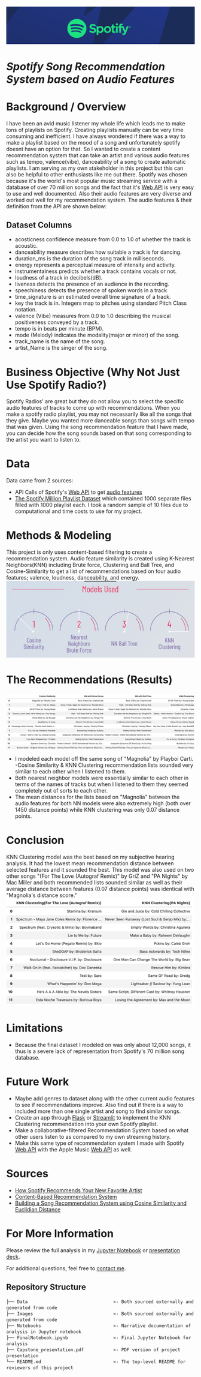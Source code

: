 ![header](./Images/usespotify.png)
# *Spotify Song Recommendation System based on Audio Features*

# Background / Overview
I have been an avid music listener my whole life which leads me to make tons of playlists on Spotify.
Creating playlists manually can be very time consuming and inefficient. I have always wondered if there was a way to make a playlist based on the mood of a song and unfortunately spotify doesnt have an option for that. So I wanted to create a content recommendation system that can take an artist and various audio features such as tempo, valence(vibe), danceability of a song to create automatic playlists. I am serving as my own stakeholder in this project but this can also be helpful to other enthusiasts like me out there. Spotify was chosen because it's the world's most popular music streaming service with a database of over 70 million songs and the fact that it's [Web API](https://developer.spotify.com/documentation/web-api/) is very easy to use and well documented. Also their audio features are very diverse and worked out well for my recommendation system. The audio features & their definition from the API are shown below:

## Dataset Columns
- acosticness confidence measure from 0.0 to 1.0 of whether the track is acoustic.
- danceability measure describes how suitable a track is for dancing.
- duration_ms is the duration of the song track in milliseconds.
- energy represents a perceptual measure of intensity and activity.
- instrumentalness predicts whether a track contains vocals or not.
- loudness of a track in decibels(dB).
- liveness detects the presence of an audience in the recording.
- speechiness detects the presence of spoken words in a track
- time_signature is an estimated overall time signature of a track.
- key the track is in. Integers map to pitches using standard Pitch Class notation.
- valence (Vibe) measures from 0.0 to 1.0 describing the musical positiveness conveyed by a track.
- tempo is in beats per minute (BPM).
- mode (Melody) indicates the modality(major or minor) of the song.
- track_name is the name of the song.
- artist_Name is the singer of the song.

# Business Objective (Why Not Just Use Spotify Radio?)
Spotify Radios' are great but they do not allow you to select the specific audio features of tracks to come up with recommendations. When you make a spotify radio playlist, you may not necessarily like all the songs that they give. Maybe you wanted more danceable songs than songs with tempo that was given. Using the song recommendation feature that I have made, you can decide how the song sounds based on that song corresponding to the artist you want to listen to.


# Data
Data came from 2 sources:
 - API Calls of Spotify's [Web API](https://developer.spotify.com/documentation/web-api/) to get [audio features](https://developer.spotify.com/documentation/web-api/reference/#/operations/get-audio-features)
 - [The Spotify Million Playlist Dataset](https://www.aicrowd.com/challenges/spotify-million-playlist-dataset-challenge) which contained 1000 separate files
 filled with 1000 playlist each. I took a random sample of 10 files due to computational and time costs to use for my project.
 

# Methods & Modeling
This project is only uses content-based filtering to create a recommendation system. Audio feature similarity is created using K-Nearest Neighbors(KNN) including Brute force, Clustering and Ball Tree, and Cosine-Similarity to get a list of recommendations based on four audio features; valence, loudness,
danceability, and energy.
![chart3](./Images/4models.png)

# The Recommendations (Results)
![chart2](./Images/updatednamemodel.png)
- I modeled each model off the same song of "Magnolia" by Playboi Carti.
-Cosine Similarity & KNN Clustering recommendation lists sounded very similar to each other when I listened to them. 
- Both nearest neighbor models were essentially similar to each other in terms of the names of tracks but when I listened to them they seemed completely out of sorts to each other. 
- The mean distances for the lists based on "Magnolia" between the audio features for both NN models were also extremely high (both over 1450 distance points) while KNN clustering was only 0.07 distance points.

# Conclusion
KNN Clustering model was the best based on my subjective hearing analysis. It had the lowest mean recommendation distance between selected features and it sounded the best. This model was also used on two other songs "(For The Love (Autograf Remix)" by GriZ and "PA Nights" by Mac Miller and both recommended lists sounded similar as well as their average distance between features (0.07 distance points) was identical with "Magnolia's distance score." 
![chart5](./Images/finalcluster.png)

# Limitations
 - Because the final dataset I modeled on was only about 12,000 songs, it thus is a severe lack of representation from Spotify's 70 million song database.
  
# Future Work
- Maybe add genres to dataset along with the other current audio features to see if recommendations improve. Also find out if there is a way to included
  more than one single artist and song to find similar songs.
- Create an app through [Flask](https://flask.palletsprojects.com/en/2.0.x/) or [Streamlit](https://streamlit.io/) to  implement the KNN Clustering recommendation into your own Spotify playlist.
- Make a collaborative-filtered Recommendation System based on what other users listen to as compared to my own streaming history.
- Make this same type of recommendation system I made with Spotify [Web API](https://developer.spotify.com/documentation/web-api/) with the Apple Music [Web API](https://developer.apple.com/documentation/applemusicapi/) as
  well.   
  
# Sources
- [How Spotify Recommends Your New Favorite Artist](https://towardsdatascience.com/how-spotify-recommends-your-new-favorite-artist-8c1850512af0)
- [Content-Based Recommendation System](https://medium.com/@bindhubalu/content-based-recommender-system-4db1b3de03e7)
- [Building a Song Recommendation System using Cosine Similarity and Euclidian Distance](https://medium.com/@mark.rethana/building-a-song-recommendation-system-using-cosine-similarity-and-euclidian-distance-748fdfc832fd)

# For More Information

Please review the full analysis in my [Jupyter Notebook](./FinalNotebook.ipynb) or [presentation deck](/Capstone_Presentation.pdf).

For additional questions, feel free to [contact me](https://www.linkedin.com/in/sumedh-bhardwaj-932767202/).

## Repository Structure
```
├── Data                                <- Both sourced externally and generated from code
├── Images                              <- Both sourced externally and generated from code
├── Notebooks                           <- Narrative documentation of analysis in Jupyter notebook
├── FinalNotebook.ipynb                 <- Final Jupyter Notebook for analysis
├── Capstone_presentation.pdf           <- PDF version of project presentation
└── README.md                           <- The top-level README for reviewers of this project
